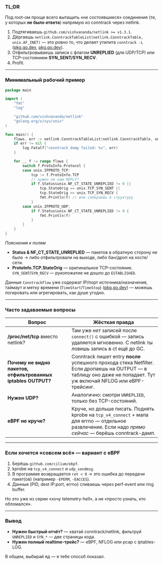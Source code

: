 ### TL;DR

Под root-ом проще всего вытащить «не cостоявшиеся» соединения (те, у которых **не было ответа**) напрямую из conntrack через netlink.

1. Подтягиваешь `github.com/vishvananda/netlink >= v1.3.1`.
2. Дёргаешь `netlink.ConntrackTableList(netlink.ConntrackTable, unix.AF_INET)` — это ровно то, что делает утилита `conntrack -L` ([pkg.go.dev][1], [pkg.go.dev][1]).
3. Отфильтровываешь записи с флагом **UNREPLIED** (для UDP/TCP) или TCP-состоянием **SYN\_SENT/SYN\_RECV**.
4. Profit.

---

### Минимальный рабочий пример

```go
package main

import (
	"fmt"
	"log"

	"github.com/vishvananda/netlink"
	"golang.org/x/sys/unix"
)

func main() {
	flows, err := netlink.ConntrackTableList(netlink.ConntrackTable, unix.AF_INET)
	if err != nil {
		log.Fatalf("conntrack dump failed: %v", err)
	}

	for _, f := range flows {
		switch f.ProtoInfo.Protocol {
		case unix.IPPROTO_TCP:
			tcp := f.ProtoInfo.TCP
			// нужен ли нам REPLY?
			if f.Status&unix.NF_CT_STATE_UNREPLIED != 0 ||
				tcp.StateOrig == unix.TCP_SYN_SENT ||
				tcp.StateOrig == unix.TCP_SYN_RECV {
				fmt.Println(f) // или собираешь в структуру
			}
		case unix.IPPROTO_UDP:
			if f.Status&unix.NF_CT_STATE_UNREPLIED != 0 {
				fmt.Println(f)
			}
		}
	}
}
```

*Пояснения к полям*

* **Status & NF\_CT\_STATE\_UNREPLIED** — пакетов в обратную сторону не было → либо отфильтровали на выходе, либо бан/дроп на хосте/сети.
* **ProtoInfo.TCP.StateOrig** — оригинальное TCP-состояние. `SYN_SENT`/`SYN_RECV` — рукопожатие не дошло до `ESTABLISHED`.

Данные `ConntrackFlow` уже содержат IP/порт источника/назначения, таймаут и метку времени (`TimeStart`/`TimeStop`) ([pkg.go.dev][1]) — можешь логировать или агрегировать, как душе угодно.

---

### Часто задаваемые вопросы

| Вопрос                                                        | Жёсткая правда                                                                                                                                                       |
| ------------------------------------------------------------- | -------------------------------------------------------------------------------------------------------------------------------------------------------------------- |
| **/proc/net/tcp** вместо netlink?                             | Там уже *нет* записей после `connect()` с ошибкой — запись удаляется мгновенно. С netlink ты ловишь запись в ct ещё до GC.                                           |
| **Почему не видно пакетов, отфильтрованных iptables OUTPUT?** | Conntrack пишет entry **после** успешного прохода стека Netfilter. Если дропаешь на OUTPUT — в таблицу оно даже не попадает. Тут уж включай NFLOG или eBPF-трейсинг. |
| **Нужен UDP?**                                                | Аналогично: смотри `UNREPLIED`, только без TCP-состояний.                                                                                                            |
| **eBPF не круче?**                                            | Круче, но дольше писать. Поднять kprobe на `tcp_v4_connect` + мапа для errno — отдельное развлечение. Если надо *прямо сейчас* — берёшь conntrack-дамп.              |

---

### Если хочется «совсем всё» — вариант с eBPF

1. Берёшь `github.com/cilium/ebpf`.
2. kprobe на `tcp_v4_connect` и `udp_sendmsg`.
3. В программе возвращается `ret < 0` → это ошибка до передачи пакет(ов) (например `-EPERM`, `-EACCES`).
4. Данные (PID, dest IP\:port, errno) сливаешь через perf-event или ring buffer.

Но это уже из серии «хочу telemetry-hell», а не «просто узнать, кто обломался».

---

### Вывод

* **Нужен быстрый отчёт?** — хватай conntrack/netlink, фильтруй `UNREPLIED` и `SYN_*` — две страницы кода.
* **Нужен полный realtime-трейс?** — eBPF, NFLOG или pcap с iptables-LOG.

В общем, выбирай яд — я тебе способ показал.

[1]: https://pkg.go.dev/github.com/vishvananda/netlink "netlink package - github.com/vishvananda/netlink - Go Packages"
